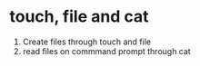 # touch, file and cat
1. Create files through touch and file
2. read files on commmand prompt through cat
